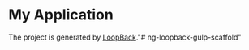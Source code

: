 # My Application

The project is generated by [LoopBack](http://loopback.io)."# ng-loopback-gulp-scaffold" 
